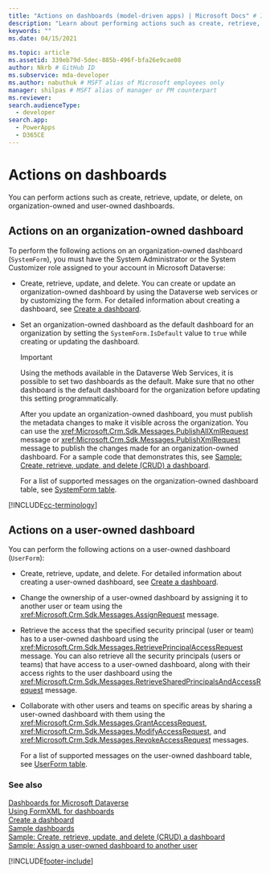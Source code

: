 ```yaml
---
title: "Actions on dashboards (model-driven apps) | Microsoft Docs" # Intent and product brand in a unique string of 43-59 chars including spaces"
description: "Learn about performing actions such as create, retrieve, update, or delete, on organization-owned and user-owned dashboards." # 115-145 characters including spaces. This abstract displays in the search result."
keywords: ""
ms.date: 04/15/2021

ms.topic: article
ms.assetid: 339eb79d-5dec-885b-496f-bfa26e9cae08
author: Nkrb # GitHub ID
ms.subservice: mda-developer
ms.author: nabuthuk # MSFT alias of Microsoft employees only
manager: shilpas # MSFT alias of manager or PM counterpart
ms.reviewer: 
search.audienceType: 
  - developer
search.app: 
  - PowerApps
  - D365CE
---
```


# Actions on dashboards

You can perform actions such as create, retrieve, update, or delete, on organization-owned and user-owned dashboards.  
  
## Actions on an organization-owned dashboard  

 To perform the following actions on an organization-owned dashboard (`SystemForm`), you must have the System Administrator or the System Customizer role assigned to your account in Microsoft Dataverse:  
  
- Create, retrieve, update, and delete. You can create or update an organization-owned dashboard by using the Dataverse web services or by customizing the form. For detailed information about creating a dashboard, see [Create a dashboard](create-dashboard.md).  
  
- Set an organization-owned dashboard as the default dashboard for an organization by setting the `SystemForm.IsDefault` value to `true` while creating or updating the dashboard.  
  
  > [!IMPORTANT]
  >  Using the methods available in the Dataverse Web Services, it is possible to set two dashboards as the default. Make sure that no other dashboard is the default dashboard for the organization before updating this setting programmatically.  
  
  After you update an organization-owned dashboard, you must publish the metadata changes to make it visible across the organization. You can use the <xref:Microsoft.Crm.Sdk.Messages.PublishAllXmlRequest> message or <xref:Microsoft.Crm.Sdk.Messages.PublishXmlRequest> message to publish the changes made for an organization-owned dashboard. For a sample code that demonstrates this, see [Sample: Create, retrieve, update, and delete (CRUD) a dashboard](https://github.com/microsoft/PowerApps-Samples/tree/master/cds/orgsvc/C%23/CRUDOperationsDashboard).  
  
  For a list of supported messages on the organization-owned dashboard table, see [SystemForm table](../data-platform/reference/entities/systemform.md).  
  
[!INCLUDE[cc-terminology](../data-platform/includes/cc-terminology.md)]

## Actions on a user-owned dashboard  

 You can perform the following actions on a user-owned dashboard (`UserForm`):  
  
- Create, retrieve, update, and delete. For detailed information about creating a user-owned dashboard, see [Create a dashboard](create-dashboard.md).  
  
- Change the ownership of a user-owned dashboard by assigning it to another user or team using the <xref:Microsoft.Crm.Sdk.Messages.AssignRequest> message.  
  
- Retrieve the access that the specified security principal (user or team) has to a user-owned dashboard using the <xref:Microsoft.Crm.Sdk.Messages.RetrievePrincipalAccessRequest> message. You can also retrieve all the security principals (users or teams) that have access to a user-owned dashboard, along with their access rights to the user dashboard using the <xref:Microsoft.Crm.Sdk.Messages.RetrieveSharedPrincipalsAndAccessRequest> message.  
  
- Collaborate with other users and teams on specific areas by sharing a user-owned dashboard with them using the <xref:Microsoft.Crm.Sdk.Messages.GrantAccessRequest>, <xref:Microsoft.Crm.Sdk.Messages.ModifyAccessRequest>, and <xref:Microsoft.Crm.Sdk.Messages.RevokeAccessRequest> messages.  
  
  For a list of supported messages on the user-owned dashboard table, see [UserForm table](../data-platform/reference/entities/userform.md).  
  
### See also  

 [Dashboards for Microsoft Dataverse](analyze-data-with-dashboards.md)   
 [Using FormXML for dashboards](understand-dashboards-dashboard-components-formxml.md)   
 [Create a dashboard](create-dashboard.md)   
 [Sample dashboards](sample-dashboards.md)     
 [Sample: Create, retrieve, update, and delete (CRUD) a dashboard](https://github.com/microsoft/PowerApps-Samples/tree/master/cds/orgsvc/C%23/CRUDOperationsDashboard)  
 [Sample: Assign a user-owned dashboard to another user](https://github.com/microsoft/PowerApps-Samples/tree/master/cds/orgsvc/C%23/AssignUserOwnedDashboardToAnother)


[!INCLUDE[footer-include](../../includes/footer-banner.md)]